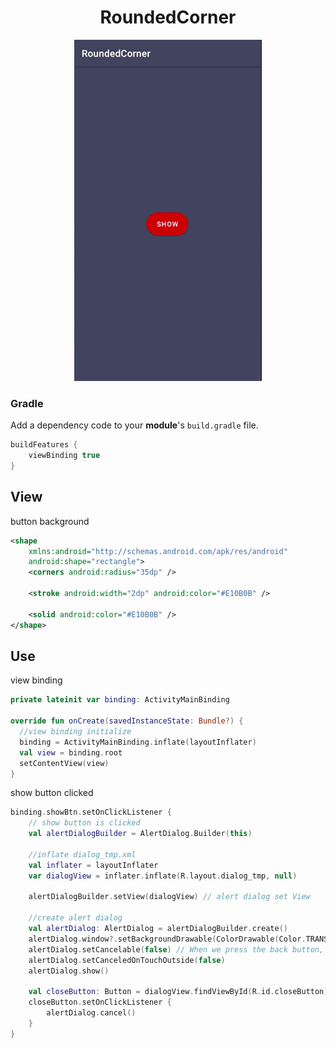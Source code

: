 <h1 align="center"> RoundedCorner</h1>

<p align="center">
  <img src='https://github.com/ayhanunal/RoundedCorner/blob/main/ss/ezgif.com-gif-maker.gif' width=300 heihgt=300>
</p>

### Gradle 
Add a dependency code to your **module**'s `build.gradle` file.
```gradle
buildFeatures {
    viewBinding true
}
```
## View
button background

```xml
<shape
    xmlns:android="http://schemas.android.com/apk/res/android"
    android:shape="rectangle">
    <corners android:radius="35dp" />

    <stroke android:width="2dp" android:color="#E10B0B" />

    <solid android:color="#E10B0B" />
</shape>
```

## Use

view binding
```kotlin
private lateinit var binding: ActivityMainBinding

override fun onCreate(savedInstanceState: Bundle?) {
  //view binding initialize
  binding = ActivityMainBinding.inflate(layoutInflater)
  val view = binding.root
  setContentView(view)
}
```

show button clicked

```kotlin
binding.showBtn.setOnClickListener {
    // show button is clicked
    val alertDialogBuilder = AlertDialog.Builder(this)

    //inflate dialog_tmp.xml
    val inflater = layoutInflater
    var dialogView = inflater.inflate(R.layout.dialog_tmp, null)

    alertDialogBuilder.setView(dialogView) // alert dialog set View

    //create alert dialog
    val alertDialog: AlertDialog = alertDialogBuilder.create()
    alertDialog.window?.setBackgroundDrawable(ColorDrawable(Color.TRANSPARENT))
    alertDialog.setCancelable(false) // When we press the back button, we prevent it from closing
    alertDialog.setCanceledOnTouchOutside(false)
    alertDialog.show()

    val closeButton: Button = dialogView.findViewById(R.id.closeButton)
    closeButton.setOnClickListener {
        alertDialog.cancel()
    }
}
```
